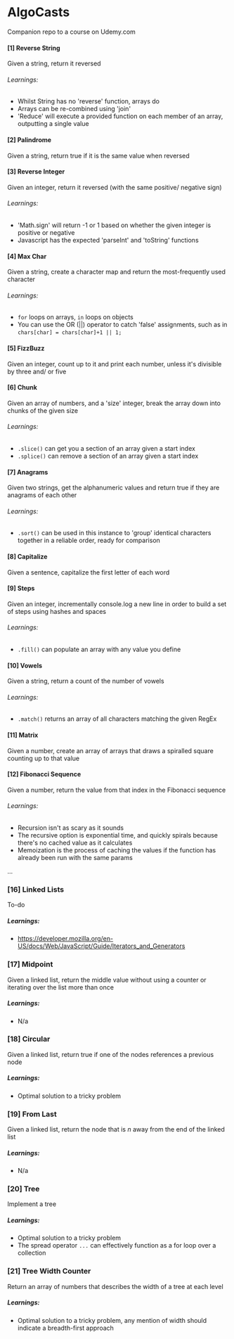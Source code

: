 # AlgoCasts

Companion repo to a course on Udemy.com

#### [1] Reverse String
  Given a string, return it reversed
###### Learnings:
* Whilst String has no 'reverse' function, arrays do
* Arrays can be re-combined using 'join'
* 'Reduce' will execute a provided function on each member of an array, outputting a single value

#### [2] Palindrome
  Given a string, return true if it is the same value when reversed

#### [3] Reverse Integer
  Given an integer, return it reversed (with the same positive/ negative sign)
###### Learnings:
* 'Math.sign' will return -1 or 1 based on whether the given integer is positive or negative
* Javascript has the expected 'parseInt' and 'toString' functions

#### [4] Max Char
  Given a string, create a character map and return the most-frequently used character
###### Learnings:
* `for` loops on arrays, `in` loops on objects
* You can use the OR (||) operator to catch 'false' assignments, such as in `chars[char] = chars[char]+1 || 1;`

#### [5] FizzBuzz
  Given an integer, count up to it and print each number, unless it's divisible by three and/ or five

#### [6] Chunk
  Given an array of numbers, and a 'size' integer, break the array down into chunks of the given size
###### Learnings:
* `.slice()` can get you a section of an array given a start index
* `.splice()` can remove a section of an array given a start index

#### [7] Anagrams
  Given two strings, get the alphanumeric values and return true if they are anagrams of each other
###### Learnings:
* `.sort()` can be used in this instance to 'group' identical characters together in a reliable order, ready for comparison

#### [8] Capitalize
  Given a sentence, capitalize the first letter of each word

#### [9] Steps
  Given an integer, incrementally console.log a new line in order to build a set of steps using hashes and spaces
###### Learnings:
* `.fill()` can populate an array with any value you define

#### [10] Vowels
  Given a string, return a count of the number of vowels
###### Learnings:
* `.match()` returns an array of all characters matching the given RegEx

#### [11] Matrix
  Given a number, create an array of arrays that draws a spiralled square counting up to that value

#### [12] Fibonacci Sequence
  Given a number, return the value from that index in the Fibonacci sequence
###### Learnings:
* Recursion isn't as scary as it sounds
* The recursive option is exponential time, and quickly spirals because there's no cached value as it calculates
* Memoization is the process of caching the values if the function has already been run with the same params

...

### [16] Linked Lists
  To-do
##### Learnings:
* https://developer.mozilla.org/en-US/docs/Web/JavaScript/Guide/Iterators_and_Generators

### [17] Midpoint
  Given a linked list, return the middle value without using a counter or iterating over the list more than once
##### Learnings:
* N/a

### [18] Circular
  Given a linked list, return true if one of the nodes references a previous node
##### Learnings:
* Optimal solution to a tricky problem

### [19] From Last
  Given a linked list, return the node that is _n_ away from the end of the linked list
##### Learnings:
* N/a

### [20] Tree
  Implement a tree
##### Learnings:
* Optimal solution to a tricky problem
* The spread operator `...` can effectively function as a for loop over a collection

### [21] Tree Width Counter
  Return an array of numbers that describes the width of a tree at each level
##### Learnings:
* Optimal solution to a tricky problem, any mention of width should indicate a breadth-first approach